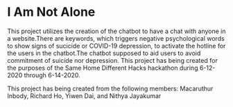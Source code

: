 # I Am Not Alone

This project utilizes the creation of the chatbot to have a chat with anyone in a website.There are keywords, which triggers negative psychological words to show signs of sucicide or COVID-19 depression, to activate the hotline for the users in the chatbot.The chatbot supposed to aid users to avoid commitment of suicide nor depression. This project has being created for the purposes of the Same Home Different Hacks hackathon during 6-12-2020 through 6-14-2020.

This project has being created from the following members:
Macaruthur Inbody, Richard Ho, Yiwen Dai, and Nithya Jayakumar

